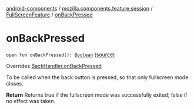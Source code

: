 [android-components](../../index.md) / [mozilla.components.feature.session](../index.md) / [FullScreenFeature](index.md) / [onBackPressed](./on-back-pressed.md)

# onBackPressed

`open fun onBackPressed(): `[`Boolean`](https://kotlinlang.org/api/latest/jvm/stdlib/kotlin/-boolean/index.html) [(source)](https://github.com/mozilla-mobile/android-components/blob/master/components/feature/session/src/main/java/mozilla/components/feature/session/FullScreenFeature.kt#L40)

Overrides [BackHandler.onBackPressed](../../mozilla.components.support.base.feature/-back-handler/on-back-pressed.md)

To be called when the back button is pressed, so that only fullscreen mode closes.

**Return**
Returns true if the fullscreen mode was successfully exited; false if no effect was taken.


